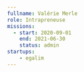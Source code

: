 ```yaml
---
fullname: Valérie Merle
role: Intrapreneuse
missions:
  - start: 2020-09-01
    end: 2021-06-30
    status: admin
startups:
    - egalim
---
```

